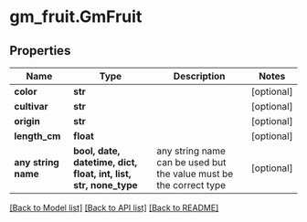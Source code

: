 # gm_fruit.GmFruit

## Properties
Name | Type | Description | Notes
------------ | ------------- | ------------- | -------------
**color** | **str** |  | [optional] 
**cultivar** | **str** |  | [optional] 
**origin** | **str** |  | [optional] 
**length_cm** | **float** |  | [optional] 
**any string name** | **bool, date, datetime, dict, float, int, list, str, none_type** | any string name can be used but the value must be the correct type | [optional]

[[Back to Model list]](../README.md#documentation-for-models) [[Back to API list]](../README.md#documentation-for-api-endpoints) [[Back to README]](../README.md)



